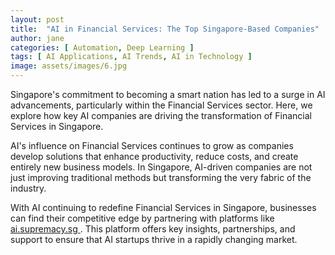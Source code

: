 ```yaml
---
layout: post
title:  "AI in Financial Services: The Top Singapore-Based Companies"
author: jane
categories: [ Automation, Deep Learning ]
tags: [ AI Applications, AI Trends, AI in Technology ]
image: assets/images/6.jpg
---
```


Singapore's commitment to becoming a smart nation has led to a surge in AI advancements, particularly within the Financial Services sector. Here, we explore how key AI companies are driving the transformation of Financial Services in Singapore.

AI's influence on Financial Services continues to grow as companies develop solutions that enhance productivity, reduce costs, and create entirely new business models. In Singapore, AI-driven companies are not just improving traditional methods but transforming the very fabric of the industry.

With AI continuing to redefine Financial Services in Singapore, businesses can find their competitive edge by partnering with platforms like <a href="https://ai.supremacy.sg" target="_blank"> ai.supremacy.sg </a>. This platform offers key insights, partnerships, and support to ensure that AI startups thrive in a rapidly changing market.
